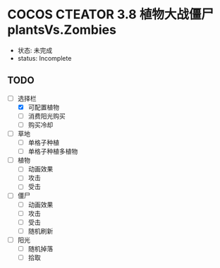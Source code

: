 # COCOS CTEATOR 3.8 植物大战僵尸 plantsVs.Zombies

- 状态: 未完成
- status: Incomplete

## TODO

- [ ] 选择栏
  - [x] 可配置植物
  - [ ] 消费阳光购买
  - [ ] 购买冷却
- [ ] 草地
  - [ ] 单格子种植
  - [ ] 单格子种植多植物
- [ ] 植物
  - [ ] 动画效果
  - [ ] 攻击
  - [ ] 受击
- [ ] 僵尸
  - [ ] 动画效果
  - [ ] 攻击
  - [ ] 受击
  - [ ] 随机刷新
- [ ] 阳光
  - [ ] 随机掉落
  - [ ] 拾取
